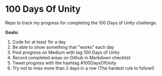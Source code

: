# 100 Days Of Unity

Repo to track my progress for completing the 100 Days of Unity challenge.

**Goals:**
1. Code for at least 1hr a day
2. Be able to show something that "works" each day
3. Post progress on Medium with tag 100 Days of Unity
4. Record completed areas on Github in Markdown checklist
5. Tweet progress with the hashtag #100DaysOfUnity
6. Try not to miss more than 2 days in a row (The hardest rule to follow!)
